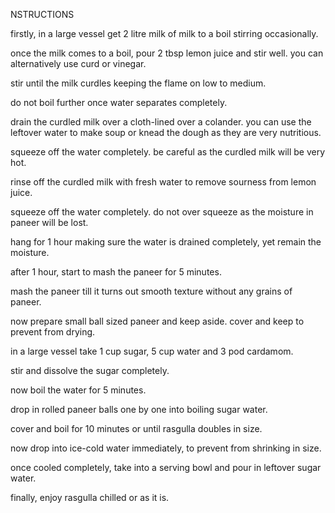NSTRUCTIONS

firstly, in a large vessel get 2 litre milk of milk to a boil stirring occasionally.

once the milk comes to a boil, pour 2 tbsp lemon juice and stir well. you can alternatively use curd or vinegar.

stir until the milk curdles keeping the flame on low to medium.

do not boil further once water separates completely.

drain the curdled milk over a cloth-lined over a colander. you can use the leftover water to make soup or knead the dough as they are very nutritious.

squeeze off the water completely. be careful as the curdled milk will be very hot.

rinse off the curdled milk with fresh water to remove sourness from lemon juice.

squeeze off the water completely. do not over squeeze as the moisture in paneer will be lost.

hang for 1 hour making sure the water is drained completely, yet remain the moisture.

after 1 hour, start to mash the paneer for 5 minutes.

mash the paneer till it turns out smooth texture without any grains of paneer.

now prepare small ball sized paneer and keep aside. cover and keep to prevent from drying.

in a large vessel take 1 cup sugar, 5 cup water and 3 pod cardamom.

stir and dissolve the sugar completely.

now boil the water for 5 minutes.

drop in rolled paneer balls one by one into boiling sugar water.

cover and boil for 10 minutes or until rasgulla doubles in size.

now drop into ice-cold water immediately, to prevent from shrinking in size.

once cooled completely, take into a serving bowl and pour in leftover sugar water.

finally, enjoy rasgulla chilled or as it is.
